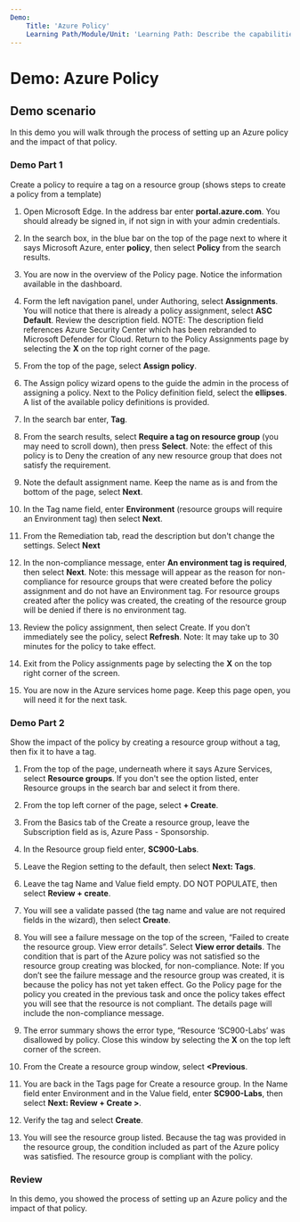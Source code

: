 ```yaml
---
Demo:
    Title: 'Azure Policy'
    Learning Path/Module/Unit: 'Learning Path: Describe the capabilities of Microsoft compliance; Module 6: Describe the resource governance capabilities in Azure; Unit 2: Describe Azure Policy'
---
```



# Demo: Azure Policy

## Demo scenario

In this demo you will walk through the process of setting up an Azure policy and the impact of that policy.

### Demo Part 1

Create a policy to require a tag on a resource group (shows steps to create a policy from a template)

1. Open Microsoft Edge. In the address bar enter **portal.azure.com**.  You should already be signed in, if not sign in with your admin credentials.

1. In the search box, in the blue bar on the top of the page next to where it says Microsoft Azure, enter **policy**, then select **Policy** from the search results.

1. You are now in the overview of the Policy page. Notice the information available in the dashboard.

1. Form the left navigation panel, under Authoring, select **Assignments**.  You will notice that there is already a policy assignment, select **ASC Default**.  Review the description field. NOTE: The description field references Azure Security Center which has been rebranded to Microsoft Defender for Cloud.  Return to the Policy Assignments page by selecting the **X** on the top right corner of the page.

1. From the top of the page, select **Assign policy**.

1. The Assign policy wizard opens to the guide the admin in the process of assigning a policy.  Next to the Policy definition field, select the **ellipses**.  A list of the available policy definitions is provided.  

1. In the search bar enter, **Tag**.

1. From the search results, select **Require a tag on resource group** (you may need to scroll down), then press **Select**.  Note: the effect of this policy is to Deny the creation of any new resource group that does not satisfy the requirement.  

1. Note the default assignment name.  Keep the name as is and from the bottom of the page, select **Next**.

1. In the Tag name field, enter **Environment** (resource groups will require an Environment tag) then select **Next**.  

1. From the Remediation tab, read the description but don't change the settings. Select **Next**

1. In the non-compliance message, enter **An environment tag is required**, then select **Next**. Note: this message will appear as the reason for non-compliance for resource groups that were created before the policy assignment and do not have an Environment tag.  For resource groups created after the policy was created, the creating of the resource group will be denied if there is no environment tag.

1. Review the policy assignment, then select Create.  If you don’t immediately see the policy, select **Refresh**. Note: It may take up to 30 minutes for the policy to take effect.

1. Exit from the Policy assignments page by selecting the **X** on the top right corner of the screen.

1. You are now in the Azure services home page.  Keep this page open, you will need it for the next task.

### Demo Part 2

Show the impact of the policy by creating a resource group without a tag, then fix it to have a tag.

1. From the top of the page, underneath where it says Azure Services, select **Resource groups**. If you don't see the option listed, enter Resource groups in the search bar and select it from there.

1. From the top left corner of the page, select **+ Create**.

1. From the Basics tab of the Create a resource group, leave the Subscription field as is, Azure Pass -  Sponsorship.

1. In the Resource group field enter, **SC900-Labs**.

1. Leave the Region setting to the default, then select **Next: Tags**.

1. Leave the tag Name and Value field empty.  DO NOT POPULATE, then select **Review + create**.

1. You will see a validate passed (the tag name and value are not required fields in the wizard), then select **Create**.

1. You will see a failure message on the top of the screen, “Failed to create the resource group. View error details”.  Select **View error details**. The condition that is part of the Azure policy was not satisfied so the resource group creating was blocked, for non-compliance. Note: If you don’t see the failure message and the resource group was created, it is because the policy has not yet taken effect.  Go the Policy page for the policy you created in the previous task and once the policy takes effect you will see that the resource is not compliant.  The details page will include the non-compliance message.

1. The error summary shows the error type, “Resource ‘SC900-Labs’ was disallowed by policy.  Close this window by selecting the **X** on the top left corner of the screen.

1. From the Create a resource group window, select **<Previous**.

1. You are back in the Tags page for Create a resource group.  In the Name field enter Environment and in the Value field, enter **SC900-Labs**, then select **Next: Review + Create >**.

1. Verify the tag and select **Create**.

1. You will see the resource group listed.  Because the tag was provided in the resource group, the condition included as part of the Azure policy was satisfied.  The resource group is compliant with the policy.

### Review

In this demo, you showed the process of setting up an Azure policy and the impact of that policy.
